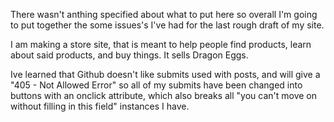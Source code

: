 There wasn't anthing specified about what to put here so overall I'm going to put together the some issues's I've had for the last rough draft of my site.

I am making a store site, that is meant to help people find products, learn about said products, and buy things. It sells Dragon Eggs.

Ive learned that Github doesn't like submits used with posts, and will give a "405 - Not Allowed Error" so all of my submits have been changed into buttons with an onclick attribute, which also breaks all "you can't move on without filling in this field" instances I have.
